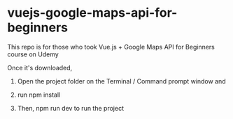 # vuejs-google-maps-api-for-beginners
This repo is for those who took Vue.js + Google Maps API for Beginners course on Udemy


Once it's downloaded, 

1. Open the project folder on the Terminal / Command prompt window and 

2. run npm install

3. Then, npm run dev to run the project
